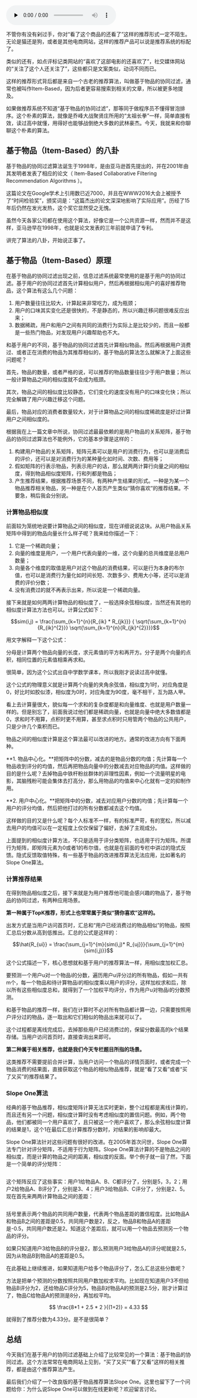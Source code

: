 <audio id="audio" title="08 | 解密“看了又看”和“买了又买”" controls="" preload="none"><source id="mp3" src="https://static001.geekbang.org/resource/audio/26/d5/2682f066b397e3fb425ae70e0f6d9ed5.mp3"></audio>

不管你有没有剁过手，你对“看了这个商品的还看了”这样的推荐形式一定不陌生。无论是猫还是狗，或者是其他电商网站，这样的推荐产品可以说是推荐系统的标配了。

类似的还有，如点评标记类网站的“喜欢了这部电影的还喜欢了”，社交媒体网站的“关注了这个人还关注了”，这些都只是文案类似，动词不同而已。

这样的推荐形式背后都是来自一个古老的推荐算法，叫做基于物品的协同过滤，通常也被叫作Item-Based，因为后者更容易搜索到相关的文章，所以被更多地提及。

如果做推荐系统不知道“基于物品的协同过滤”，那等同于做程序员不懂得冒泡排序。这个朴素的算法，就像是乔峰大战聚贤庄所用的“太祖长拳”一样，简单直接有效，读过高中就懂，用得好也能够战倒绝大多数的武林豪杰。今天，我就来和你聊聊这个朴素的算法。

## 基于物品（Item-Based）的八卦

基于物品的协同过滤算法诞生于1998年，是由亚马逊首先提出的，并在2001年由其发明者发表了相应的论文（ Item-Based Collaborative Filtering Recommendation Algorithms ）。

这篇论文在Google学术上引用数已近7000，并且在WWW2016大会上被授予了“时间检验奖”，颁奖词是：“这篇杰出的论文深深地影响了实际应用”。历经了15年后仍然在发光发热，这个奖它显然受之无愧。

虽然今天各家公司都在使用这个算法，好像它是一个公共资源一样，然而并不是这样，亚马逊早在1998年，也就是论文发表的三年前就申请了专利。

讲完了算法的八卦，开始说正事了。

## 基于物品（Item-Based）原理

在基于物品的协同过滤出现之前，信息过滤系统最常使用的是基于用户的协同过滤。基于用户的协同过滤首先计算相似用户，然后再根据相似用户的喜好推荐物品，这个算法有这么几个问题：

1. 用户数量往往比较大，计算起来非常吃力，成为瓶颈；
1. 用户的口味其实变化还是很快的，不是静态的，所以兴趣迁移问题很难反应出来；
1. 数据稀疏，用户和用户之间有共同的消费行为实际上是比较少的，而且一般都是一些热门物品，对发现用户兴趣帮助也不大。

和基于用户的不同，基于物品的协同过滤首先计算相似物品，然后再根据用户消费过、或者正在消费的物品为其推荐相似的，基于物品的算法怎么就解决了上面这些问题呢？

首先，物品的数量，或者严格的说，可以推荐的物品数量往往少于用户数量；所以一般计算物品之间的相似度就不会成为瓶颈。

其次，物品之间的相似度比较静态，它们变化的速度没有用户的口味变化快；所以完全解耦了用户兴趣迁移这个问题。

最后，物品对应的消费者数量较大，对于计算物品之间的相似度稀疏度是好过计算用户之间相似度的。

根据我在上一篇文章中所说，协同过滤最最依赖的是用户物品的关系矩阵，基于物品的协同过滤算法也不能例外，它的基本步骤是这样的：

1. 构建用户物品的关系矩阵，矩阵元素可以是用户的消费行为，也可以是消费后的评价，还可以是对消费行为的某种量化如时间、次数、费用等；
1. 假如矩阵的行表示物品，列表示用户的话，那么就两两计算行向量之间的相似度，得到物品相似度矩阵，行和列都是物品；
1. 产生推荐结果，根据推荐场景不同，有两种产生结果的形式。一种是为某一个物品推荐相关物品，另一种是在个人首页产生类似“猜你喜欢”的推荐结果。不要急，稍后我会分别说。

### 计算物品相似度

前面较为笼统地说要计算物品之间的相似度，现在详细说说这块。从用户物品关系矩阵中得到的物品向量长什么样子呢？我来给你描述一下：

1. 它是一个稀疏向量；
1. 向量的维度是用户，一个用户代表向量的一维，这个向量的总共维度是总用户数量；
1. 向量各个维度的取值是用户对这个物品的消费结果，可以是行为本身的布尔值，也可以是消费行为量化如时间长短、次数多少、费用大小等，还可以是消费的评价分数；
1. 没有消费过的就不再表示出来，所以说是一个稀疏向量。

接下来就是如何两两计算物品的相似度了，一般选择余弦相似度，当然还有其他的相似度计算法方法也可以。计算公式如下：

$$sim(i,j) = \frac{\sum_{k=1}^{n}{R_{ik} * R_{jk}}} { \sqrt{\sum_{k=1}^{n}{R_{ik}^{2}}} \sqrt{\sum_{k=1}^{n}{R_{jk}^{2}}}}$$

用文字解释一下这个公式：

> 
分母是计算两个物品向量的长度，求元素值的平方和再开方。分子是两个向量的点积，相同位置的元素值相乘再求和。


很简单，因为这个公式出自中学数学课本，所以我刚才说读过高中就懂。

这个公式的物理意义就是计算两个向量的夹角余弦值，相似度为1时，对应角度是0，好比时如胶似漆，相似度为0时，对应角度为90度，毫不相干，互为路人甲。

看上去计算量很大，貌似每一个求和的复杂度都是和向量维度、也就是用户数量一样的。但是别忘了，前面我说过他们都是稀疏向量，也就是向量中绝大多数值都是0，求和时不用算，点积时更不用算，甚至求点积时只用管两个物品的公共用户，只是少许几个乘积而已。

物品之间的相似度计算是这个算法最可以改进的地方。通常的改进方向有下面两种。

**1. 物品中心化。**把矩阵中的分数，减去的是物品分数的均值；先计算每一个物品收到评分的均值，然后再把物品向量中的分数减去对应物品的均值。这样做的目的是什么呢？去掉物品中铁杆粉丝群体的非理性因素，例如一个流量明星的电影，其脑残粉可能会集体去打高分，那么用物品的均值来中心化就有一定的抑制作用。

**2. 用户中心化。**把矩阵中的分数，减去对应用户分数的均值；先计算每一个用户的评分均值，然后把他打过的所有分数都减去这个均值。

这样做的目的又是什么呢？每个人标准不一样，有的标准严苛，有的宽松，所以减去用户的均值可以在一定程度上仅仅保留了偏好，去掉了主观成分。

上面提到的相似度计算方法，不只是适用于评分类矩阵，也适用于行为矩阵。所谓行为矩阵，即矩阵元素为0或者1的布尔值，也就是在前面的专栏中讲过的隐式反馈。隐式反馈取值特殊，有一些基于物品的改进推荐算法无法应用，比如著名的Slope One算法。

### 计算推荐结果

在得到物品相似度之后，接下来就是为用户推荐他可能会感兴趣的物品了，基于物品的协同过滤，有两种应用场景。

**第一种属于TopK推荐，形式上也常常属于类似“猜你喜欢”这样的。**

出发方式是当用户访问首页时，汇总和“用户已经消费过的物品相似”的物品，按照汇总后分数从高到低推出。汇总的公式是这样的：

$$\hat{R_{ui}} = \frac{\sum_{j=1}^{m}{sim(i,j)* R_{uj}}}{\sum_{j=1}^{m}{sim(i,j)}}$$

这个公式描述一下，核心思想就和基于用户的推荐算法一样，用相似度加权汇总。

要预测一个用户u对一个物品i的分数，遍历用户u评分过的所有物品，假如一共有m个，每一个物品和待计算物品i的相似度乘以用户的评分，这样加权求和后，除以所有这些相似度总和，就得到了一个加权平均评分，作为用户u对物品i的分数预测。

和基于物品的推荐一样，我们在计算时不必对所有物品都计算一边，只需要按照用户评分过的物品，逐一取出和它们相似的物品出来就可以了。

这个过程都是离线完成后，去掉那些用户已经消费过的，保留分数最高的k个结果存储。当用户访问首页时，直接查询出来即可。

**第二种属于相关推荐，也就是我们今天专栏题目所指的场景。**

这类推荐不需要提前合并计算，当用户访问一个物品的详情页面时，或者完成一个物品消费的结果面，直接获取这个物品的相似物品推荐，就是“看了又看”或者“买了又买”的推荐结果了。

### Slope One算法

经典的基于物品推荐，相似度矩阵计算无法实时更新，整个过程都是离线计算的，而且还有另一个问题，相似度计算时没有考虑相似度的置信问题。例如，两个物品，他们都被同一个用户喜欢了，且只被这一个用户喜欢了，那么余弦相似度计算的结果是1，这个1在最后汇总计算推荐分数时，对结果的影响却最大。

Slope One算法针对这些问题有很好的改进。在2005年首次问世，Slope One算法专门针对评分矩阵，不适用于行为矩阵。Slope One算法计算的不是物品之间的相似度，而是计算的物品之间的距离，相似度的反面。举个例子就一目了然，下面是一个简单的评分矩阵：

<img src="https://static001.geekbang.org/resource/image/3b/cb/3b7da53ac1304a3a5d8211648ec19dcb.png" alt="" />

这个矩阵反应了这些事实：用户1给物品A、B、C都评分了，分别是5，3，2；用户2给物品A、B评分了，分别是3、4；用户3给物品B、C评分了，分别是2、5。现在首先来两两计算物品之间的差距：

<img src="https://static001.geekbang.org/resource/image/7d/8f/7d9e2189fccd9d186232c7f3ba7f858f.png" alt="" />

括号里表示两个物品的共同用户数量，代表两个物品差距的置信程度。比如物品A和物品B之间的差距是0.5，共同用户数是2，反之，物品B和物品A的差距是-0.5，共同用户数还是2。知道这个差距后，就可以用一个物品去预测另一个物品的评分。

如果只知道用户3给物品B的评分是2，那么预测用户3给物品A的评分呢就是2.5，因为从物品B到物品A的差距是0.5。

在此基础上继续推进，如果知道用户给多个物品评分了，怎么汇总这些分数呢？

方法是把单个预测的分数按照共同用户数加权求平均。比如现在知道用户3不但给物品B评分为2，还给物品C评分为5，物品B对物品A的预测是2.5分，刚才计算过了，物品C给物品A的预测是8分，再加权平均。

$$ \frac{8*1 + 2.5 * 2 }{(1+2)} = 4.33 $$

就得到了推荐分数为4.33分。是不是很简单？

## 总结

今天我们在基于用户的协同过滤基础上介绍了比较常见的一个算法：基于物品的协同过滤。这个方法常常在电商网站上见到，“买了又买”“看了又看”这样的相关推荐，都是由这个推荐算法产生。

最后我们介绍了一个改良版的基于物品推荐算法Slope One。这里也留下了一个问题给你：为什么说Slope One可以做到在线更新呢？欢迎留言讨论。

<img src="https://static001.geekbang.org/resource/image/87/b0/873b086966136189db14874181823fb0.jpg" alt="" />
